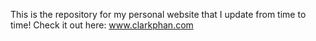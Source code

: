 This is the repository for my personal website that I update from time to time!
Check it out here: www.clarkphan.com
